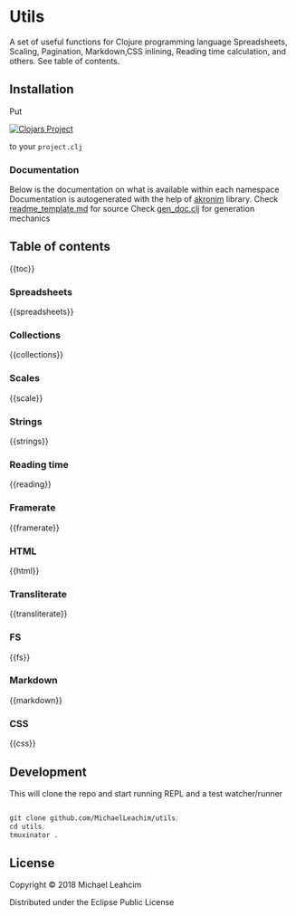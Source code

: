 # Utils

A set of useful functions for Clojure programming language
Spreadsheets, Scaling, Pagination, Markdown,CSS inlining, Reading time calculation, and others. 
See table of contents. 

## Installation 
Put 

[![Clojars Project](https://clojars.org/thereisnodot/utils/latest-version.svg)](https://clojars.org/thereisnodot/utils) 

to your `project.clj`

### Documentation
Below is the documentation on what is available within each namespace
Documentation is autogenerated with the help of 
[akronim](https://github.com/MichaelLeachim/akronim) library. 
Check [readme_template.md](https://github.com/michaelleachim/utils/blob/master/resources/README_template.md)  for source
Check [gen_doc.clj](https://github.com/michaelleachim/utils/blob/master/src/thereisnodot/utils/gen_doc.clj)  for generation mechanics

## Table of contents
{{toc}}


### Spreadsheets
{{spreadsheets}}

### Collections

{{collections}}

### Scales

{{scale}}

### Strings

{{strings}}

### Reading time

{{reading}}

### Framerate

{{framerate}}

### HTML

{{html}}

### Transliterate

{{transliterate}}

### FS

{{fs}}

### Markdown
{{markdown}}
### CSS
{{css}}


## Development

This will clone the repo and start running REPL
and a test watcher/runner

```clojure

git clone github.com/MichaelLeachim/utils;
cd utils;
tmuxinator .

```

## License

Copyright © 2018 Michael Leahcim

Distributed under the Eclipse Public License 
